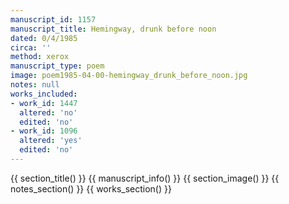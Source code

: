 ```yaml
---
manuscript_id: 1157
manuscript_title: Hemingway, drunk before noon
dated: 0/4/1985
circa: ''
method: xerox
manuscript_type: poem
image: poem1985-04-00-hemingway_drunk_before_noon.jpg
notes: null
works_included:
- work_id: 1447
  altered: 'no'
  edited: 'no'
- work_id: 1096
  altered: 'yes'
  edited: 'no'
---
```


{{ section_title() }}
{{ manuscript_info() }}
{{ section_image() }}
{{ notes_section() }}
{{ works_section() }}
